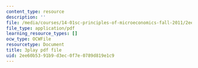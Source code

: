```yaml
---
content_type: resource
description: ''
file: /media/courses/14-01sc-principles-of-microeconomics-fall-2011/2ee60b5391b9d3ec0f7e0789d819e1c9_jDnoR7IF_eY.pdf
file_type: application/pdf
learning_resource_types: []
ocw_type: OCWFile
resourcetype: Document
title: 3play pdf file
uid: 2ee60b53-91b9-d3ec-0f7e-0789d819e1c9
---
```

